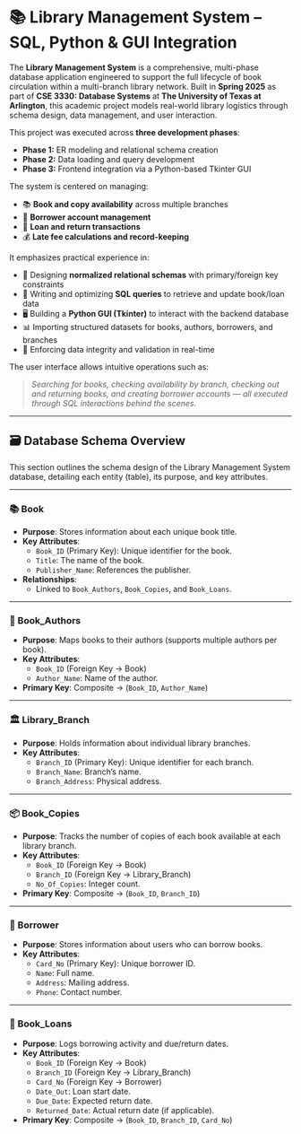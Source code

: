 # 📚 Library Management System – SQL, Python & GUI Integration

The **Library Management System** is a comprehensive, multi-phase database application engineered to support the full lifecycle of book circulation within a multi-branch library network. Built in **Spring 2025** as part of **CSE 3330: Database Systems** at **The University of Texas at Arlington**, this academic project models real-world library logistics through schema design, data management, and user interaction.

This project was executed across **three development phases**:

- **Phase 1:** ER modeling and relational schema creation
- **Phase 2:** Data loading and query development
- **Phase 3:** Frontend integration via a Python-based Tkinter GUI

The system is centered on managing:

- 📚 **Book and copy availability** across multiple branches
- 👤 **Borrower account management**
- 📖 **Loan and return transactions**
- 💰 **Late fee calculations and record-keeping**

It emphasizes practical experience in:

- 📐 Designing **normalized relational schemas** with primary/foreign key constraints
- 💾 Writing and optimizing **SQL queries** to retrieve and update book/loan data
- 🖥️ Building a **Python GUI (Tkinter)** to interact with the backend database
- 📊 Importing structured datasets for books, authors, borrowers, and branches
- 🧠 Enforcing data integrity and validation in real-time

The user interface allows intuitive operations such as:

> _Searching for books, checking availability by branch, checking out and returning books, and creating borrower accounts — all executed through SQL interactions behind the scenes._

---


## 🗃️ Database Schema Overview

This section outlines the schema design of the Library Management System database, detailing each entity (table), its purpose, and key attributes.

---

### 📚 Book

- **Purpose**: Stores information about each unique book title.
- **Key Attributes**:
  - `Book_ID` (Primary Key): Unique identifier for the book.
  - `Title`: The name of the book.
  - `Publisher_Name`: References the publisher.
- **Relationships**:
  - Linked to `Book_Authors`, `Book_Copies`, and `Book_Loans`.

---

### 👤 Book_Authors

- **Purpose**: Maps books to their authors (supports multiple authors per book).
- **Key Attributes**:
  - `Book_ID` (Foreign Key → Book)
  - `Author_Name`: Name of the author.
- **Primary Key**: Composite → (`Book_ID`, `Author_Name`)

---

### 🏛️ Library_Branch

- **Purpose**: Holds information about individual library branches.
- **Key Attributes**:
  - `Branch_ID` (Primary Key): Unique identifier for each branch.
  - `Branch_Name`: Branch’s name.
  - `Branch_Address`: Physical address.

---

### 📦 Book_Copies

- **Purpose**: Tracks the number of copies of each book available at each library branch.
- **Key Attributes**:
  - `Book_ID` (Foreign Key → Book)
  - `Branch_ID` (Foreign Key → Library_Branch)
  - `No_Of_Copies`: Integer count.
- **Primary Key**: Composite → (`Book_ID`, `Branch_ID`)

---

### 🙋 Borrower

- **Purpose**: Stores information about users who can borrow books.
- **Key Attributes**:
  - `Card_No` (Primary Key): Unique borrower ID.
  - `Name`: Full name.
  - `Address`: Mailing address.
  - `Phone`: Contact number.

---

### 📝 Book_Loans

- **Purpose**: Logs borrowing activity and due/return dates.
- **Key Attributes**:
  - `Book_ID` (Foreign Key → Book)
  - `Branch_ID` (Foreign Key → Library_Branch)
  - `Card_No` (Foreign Key → Borrower)
  - `Date_Out`: Loan start date.
  - `Due_Date`: Expected return date.
  - `Returned_Date`: Actual return date (if applicable).
- **Primary Key**: Composite → (`Book_ID`, `Branch_ID`, `Card_No`)
